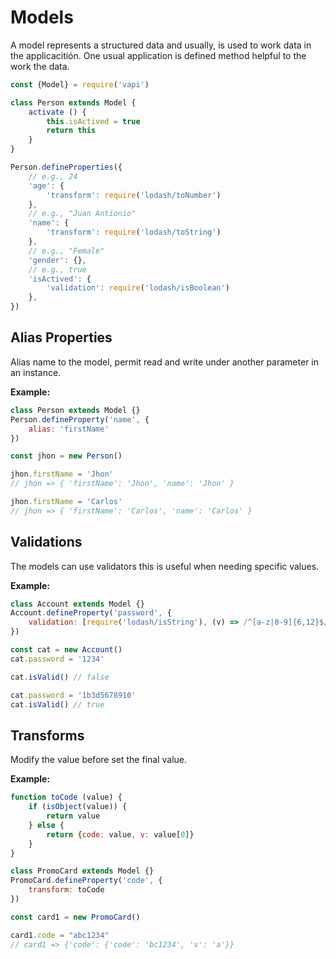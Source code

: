# Models
A model represents a structured data and usually, is used to work data in the applicacitión. One usual application is defined method helpful to the work the data.

```javascript
const {Model} = require('vapi')

class Person extends Model {
    activate () {
        this.isActived = true
        return this
    }
}

Person.defineProperties({
    // e.g., 24
    'age': {
        'transform': require('lodash/toNumber')
    },
    // e.g., "Juan Antionio"
    'name': {
        'transform': require('lodash/toString')
    },
    // e.g., "Female"
    'gender': {},
    // e.g., true
    'isActived': {
        'validation': require('lodash/isBoolean')
    },
})
```


## Alias Properties
Alias name to the model, permit read and write under another parameter in an instance.

**Example:**

```javascript
class Person extends Model {}
Person.defineProperty('name', {
    alias: 'firstName'
})

const jhon = new Person()

jhon.firstName = 'Jhon'
// jhon => { 'firstName': 'Jhon', 'name': 'Jhon' } 

jhon.firstName = 'Carlos'
// jhon => { 'firstName': 'Carlos', 'name': 'Carlos' } 
```


## Validations
The models can use validators this is useful when needing specific values. 

**Example:**

```javascript
class Account extends Model {}
Account.defineProperty('password', {
    validation: [require('lodash/isString'), (v) => /^[a-z|0-9]{6,12}$/.test(v)],
})

const cat = new Account()
cat.password = '1234'

cat.isValid() // false

cat.password = '1b3d5678910'
cat.isValid() // true
```

## Transforms
Modify the value before set the final value.

**Example:**

```javascript
function toCode (value) {
    if (isObject(value)) {
        return value
    } else {
        return {code: value, v: value[0]}
    }
}

class PromoCard extends Model {}
PromoCard.defineProperty('code', {
    transform: toCode
})

const card1 = new PromoCard()

card1.code = "abc1234"
// card1 => {'code': {'code': 'bc1234', 'v': 'a'}}
```
